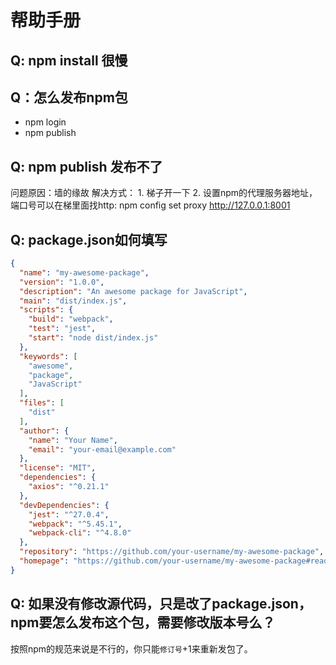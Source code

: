 # 帮助手册

## Q: npm install 很慢



## Q：怎么发布npm包

- npm login
- npm publish

## Q: npm publish 发布不了

问题原因：墙的缘故
解决方式：
    1. 梯子开一下
        2. 设置npm的代理服务器地址，端口号可以在梯里面找http:
npm config set proxy http://127.0.0.1:8001

## Q: package.json如何填写

```json
{
  "name": "my-awesome-package",
  "version": "1.0.0",
  "description": "An awesome package for JavaScript",
  "main": "dist/index.js",
  "scripts": {
    "build": "webpack",
    "test": "jest",
    "start": "node dist/index.js"
  },
  "keywords": [
    "awesome",
    "package",
    "JavaScript"
  ],
  "files": [
    "dist"
  ],
  "author": {
    "name": "Your Name",
    "email": "your-email@example.com"
  },
  "license": "MIT",
  "dependencies": {
    "axios": "^0.21.1"
  },
  "devDependencies": {
    "jest": "^27.0.4",
    "webpack": "^5.45.1",
    "webpack-cli": "^4.8.0"
  },
  "repository": "https://github.com/your-username/my-awesome-package",
  "homepage": "https://github.com/your-username/my-awesome-package#readme"
}

```

## Q: 如果没有修改源代码，只是改了package.json，npm要怎么发布这个包，需要修改版本号么？

按照npm的规范来说是不行的，你只能`修订号`+1来重新发包了。

